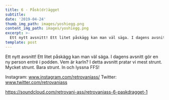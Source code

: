 ```yaml
---
title: 6 - Påsk(dr)ägget
subtitle:
date: '2019-04-24'
thumb_img_path: images/yoshiegg.png
content_img_path: images/yoshiegg.png
excerpt: >-
  Ett nytt avsnitt! Ett litet påskägg kan man väl säga. I dagens avsnitt gör en ny person entré i podden. Vem är karln? I detta avsnitt pratar vi mest strunt. Mycket strunt. Bara strunt. In och lyssna FFS!
template: post
---
```


Ett nytt avsnitt! Ett litet påskägg kan man väl säga. I dagens avsnitt gör en ny person entré i podden. Vem är karln? I detta avsnitt pratar vi mest strunt. Mycket strunt. Bara strunt. In och lyssna FFS!

Instagram: www.instagram.com/retrovaniass/
Twitter: www.twitter.com/retrovaniass

https://soundcloud.com/retrovani-ass/retrovaniass-6-paskdragget-1
